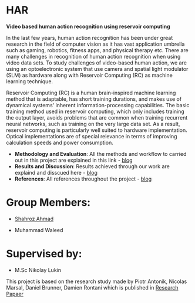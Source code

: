 # HAR

**Video based human action recognition using reservoir computing**

In the last few years, human action recognition has been under great research in the field of computer vision as it has vast application umbrella such as gaming, robotics, fitness apps, and physical therapy etc. There are many challenges in recognition of human action recognition when using video data sets. To study challenges of video-based human action, we are using an optoelectronic system that use camera and spatial light modulator (SLM) as hardware along with Reservoir Computing (RC) as machine learning technique.

Reservoir Computing (RC) is a human brain-inspired machine learning method that is adaptable, has short training durations, and makes use of dynamical systems' inherent information-processing capabilities. The basic training method used in reservoir computing, which only includes training the output layer, avoids problems that are common when training recurrent neural networks, such as training on the very large data set. As a result, reservoir computing is particularly well suited to hardware implementation. Optical implementations are of special relevance in terms of improving calculation speeds and power consumption.

- **Methodology and Evaluation**: All the methods and workflow to carried out in this project are explained in this link - [blog](https://github.com/weedu34/HAR/wiki/Methodology)
- **Results and Discussion**: Results achieved through our work are explaind and disscued here - [blog](https://github.com/weedu34/HAR/wiki/Results-&-Future-Work)
- **References**: All references throughout the project - [blog](https://github.com/weedu34/HAR/wiki/References)


# Group Members:


- [Shahroz Ahmad](https://github.com/shahroz17)


- Muhammad Waleed

# Supervised by:
- M.Sc Nikolay Lukin


This project is based on the research study made by Piotr Antonik, Nicolas Marsal, Daniel Brunner, Damien Rontani which is published in [Research Papaer](https://arxiv.org/abs/2004.02545)




